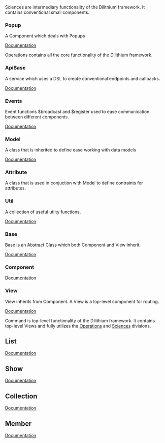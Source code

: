 Sciences are intermediary functionality of the Dilithium framework.
It contains conventional small components.

### Popup

A Component which deals with Popups

[Documentation](https://github.com/teacherseat/Dilithium/tree/master/src/sciences/api)

Operations contains all the core functionality of the Dilithium framework.

### ApiBase

A service which uses a DSL to create conventional endpoints and
callbacks.

[Documentation](https://github.com/teacherseat/Dilithium/tree/master/src/operations/api)

### Events

Event functions $broadcast and $register used to ease communication
between different components.

[Documentation](https://github.com/teacherseat/Dilithium/tree/master/src/operations/events)

### Model

A class that is inherited to define ease working with data models

[Documentation](https://github.com/teacherseat/Dilithium/tree/master/src/operations/model)

### Attribute

A class that is used in conjuction with Model to define contraints for attributes.

### Util

A collection of useful utiity functions.

[Documentation](https://github.com/teacherseat/Dilithium/tree/master/src/operations/util)

### Base

Base is an Abstract Class which both Component and View inherit.

[Documentation](https://github.com/teacherseat/Dilithium/tree/master/src/operations/base)

### Component

[Documentation](https://github.com/teacherseat/Dilithium/tree/master/src/operations/component)

### View

View inherits from Component. A View is a top-level component for routing.

[Documentation](https://github.com/teacherseat/Dilithium/tree/master/src/operations/view)

Command is top-level functionality of the Dilithium framework.
It contains top-level Views and fully utilizes the [Operations](https://github.com/teacherseat/Dilithium/tree/master/src/operations) and [Sciences](https://github.com/teacherseat/Dilithium/tree/master/src/sciences)
divisions.

## List

[Documentation](https://github.com/teacherseat/Dilithium/tree/master/src/command/list)


## Show

[Documentation](https://github.com/teacherseat/Dilithium/tree/master/src/command/show)

## Collection

[Documentation](https://github.com/teacherseat/Dilithium/tree/master/src/command/collection)

## Member

[Documentation](https://github.com/teacherseat/Dilithium/tree/master/src/command/member)

